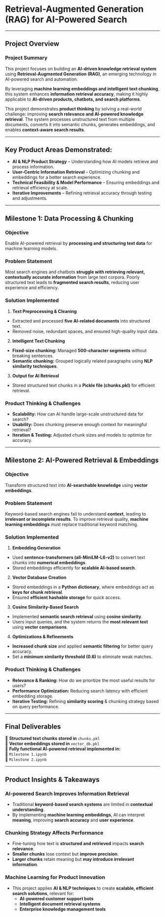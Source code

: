 # **Retrieval-Augmented Generation (RAG) for AI-Powered Search**  
---

## **Project Overview**  

### **Project Summary**  
This project focuses on building an **AI-driven knowledge retrieval system** using **Retrieval-Augmented Generation (RAG)**, an emerging technology in AI-powered search and automation.  

By leveraging **machine learning embeddings and intelligent text chunking**, this system enhances **information retrieval accuracy**, making it highly applicable to **AI-driven products, chatbots, and search platforms**.  

This project demonstrates **product thinking** by solving a real-world challenge: improving **search relevance and AI-powered knowledge retrieval**. The system processes unstructured text from multiple documents, converts it into semantic chunks, generates embeddings, and enables **context-aware search results**.  

---

## **Key Product Areas Demonstrated:**  
- **AI & NLP Product Strategy** – Understanding how AI models retrieve and process information.  
- **User-Centric Information Retrieval** – Optimizing chunking and embeddings for a better search experience.  
- **Technical Feasibility & Model Performance** – Ensuring embeddings and retrieval efficiency at scale.  
- **Iterative Improvements** – Refining retrieval accuracy through testing and adjustments.  

---

## **Milestone 1: Data Processing & Chunking**  

### **Objective**  
Enable AI-powered retrieval by **processing and structuring text data** for machine learning models.  

### **Problem Statement**  
Most search engines and chatbots **struggle with retrieving relevant, contextually accurate information** from large text corpora. Poorly structured text leads to **fragmented search results**, reducing user experience and efficiency.  

### **Solution Implemented**  
1. **Text Preprocessing & Cleaning**  
- Extracted and processed **five AI-related documents** into structured text.  
- Removed noise, redundant spaces, and ensured high-quality input data.  

2. **Intelligent Text Chunking**  
- **Fixed-size chunking:** Managed **500-character segments** without breaking sentences.  
- **Semantic chunking:** Grouped logically related paragraphs using **NLP similarity techniques**.  

3. **Output for AI Retrieval**  
- Stored structured text chunks in a **Pickle file (chunks.pkl)** for efficient retrieval.  

### **Product Thinking & Challenges**  
- **Scalability:** How can AI handle large-scale unstructured data for search?  
- **Usability:** Does chunking preserve enough context for meaningful retrieval?  
- **Iteration & Testing:** Adjusted chunk sizes and models to optimize for accuracy.  

---

## **Milestone 2: AI-Powered Retrieval & Embeddings**  

### **Objective**  
Transform structured text into **AI-searchable knowledge** using **vector embeddings**.  

### **Problem Statement**  
Keyword-based search engines fail to understand **context**, leading to **irrelevant or incomplete results**. To improve retrieval quality, **machine learning embeddings** must replace traditional keyword matching.  

### **Solution Implemented**  
1. **Embedding Generation**  
- Used **sentence-transformers (all-MiniLM-L6-v2)** to convert text chunks into **numerical embeddings**.  
- Stored embeddings efficiently for **scalable AI-based search**.  

2. **Vector Database Creation**  
- Stored embeddings in a **Python dictionary**, where embeddings act as **keys for chunk retrieval**.  
- Ensured **efficient hashable storage** for quick access.  

3. **Cosine Similarity-Based Search**  
- Implemented **semantic search retrieval** using **cosine similarity**.  
- Users input queries, and the system returns the **most relevant text** using **vector comparisons**.  

4. **Optimizations & Refinements**  
- **Increased chunk size** and applied **semantic filtering** for better query accuracy.  
- Set a **minimum similarity threshold (0.6)** to eliminate weak matches.  

### **Product Thinking & Challenges**  
- **Relevance & Ranking:** How do we prioritize the most useful results for users?  
- **Performance Optimization:** Reducing search latency with efficient embedding storage.  
- **Iterative Testing:** Refining **similarity scoring** & chunking strategy based on query performance.  

---

## **Final Deliverables**  
📄 **Structured text chunks stored in** `chunks.pkl`  
📄 **Vector embeddings stored in** `vector_db.pkl`  
📄 **Fully functional AI-powered retrieval implemented in:**  
   🔹 `Milestone 1.ipynb`  
   🔹 `Milestone 2.ipynb`  

---

## **Product Insights & Takeaways**  

### **AI-powered Search Improves Information Retrieval**  
- Traditional **keyword-based search systems** are limited in **contextual understanding**.  
- By implementing **machine learning embeddings**, AI can interpret **meaning**, improving **search accuracy** and **user experience**.  

### **Chunking Strategy Affects Performance**  
- Fine-tuning how text is **structured and retrieved** impacts **search relevance**.  
- **Smaller chunks** lose context but **improve precision**.  
- **Larger chunks** retain meaning but **may introduce irrelevant information**.  

### **Machine Learning for Product Innovation**  
- This project applies **AI & NLP techniques** to create **scalable, efficient search solutions**, relevant for:  
  - **AI-powered customer support bots**  
  - **Intelligent document retrieval systems**  
  - **Enterprise knowledge management tools**  
